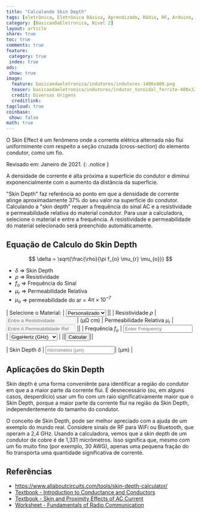 ```yaml
---
title: "Calculando Skin Depth"
tags: [eletrônica, Eletrônica Básica, Aprendizado, Rádio, RF, Arduino, Sensor, Capacitivo, Indutor, Choque, Reator,  Oscilador, Passa Banda, Filtro, Passa Baixa, Tanque, Filtro Passa Alta, Conversor Analógico Digital, ADC, ACD, Skin, Depth]
category: [BasicaoDaEletronica, Nivel 2]
layout: article
share: true
toc: true
comments: true
feature:
 category: true
 index: true
ads: 
 show: true
image:
  feature: basicaodaeletronica/indutores/indutores-1400x400.png
  teaser: basicaodaeletronica/indutores/indutor_toroidal_ferrite-400x321.jpg
  credit: Diversas Origens
  creditlink: 
tagcloud: true
coinbase:
 show: false
math: true
---
```


O Skin Effect é um fenômeno onde a corrente elétrica alternada não flui uniformimente com respeito a seção cruzada (cross-section) do elemento condutor, como um fio.

<!--more-->

Revisado em: Janeiro de 2021.
{: .notice }

A densidade de corrente é alta próxima a superfície do condutor e diminui exponencialmente com o aumento da  distância da superfície.

"Skin Depth" faz referência ao ponto em que a densidade de corrente atinge aproximadamente 37% do seu valor na superfície do condutor. Calculando a "skin depth" requer a frequência do sinal AC e a resistividade e permeabilidade relativa do material condutor. Para usar a calculadora, selecione o material e entre a frequência. A resistividade e permeabilidade do material selecionado será preenchido automáticamente.

## Equação de Calculo do Skin Depth

$$
\delta = \sqrt{\frac{\rho}{\pi f_{o} \mu_{r} \mu_{o}}}
$$

* $\delta$ => Skin Depth
* $\rho$ => Resistividade
* $f_{o}$ => Frequência do Sinal
* $\mu_{r}$ => Permeabilidade Relativa
* $\mu_{o}$ => permeabilidade do ar = $4π \times 10^{-7}$

| Selecione o Material: | <select class="form-control" id="mat"><option value="1">Personalizado</option><option value="2">Cobre</option><option value="3">Alumínio</option><option value="4">Ouro</option><option value="5">Prata</option><option value="6">Nickel</option></select> ||
| Resistividade $\rho$ | <input type="number" class="form-control" id="res" placeholder="Entre a Resistividade" disabled="disabled"> | (μΩ cm)
| Permeabilidade Relativa $\mu_{r}$ | <input type="number" class="form-control" id="rp" placeholder="Entre A Permeabilidade Relativa" disabled="disabled"> ||
| Frequência $f_{o}$ | <input type="number" class="form-control" id="fr" placeholder="Enter Frequency"> | <select class="form-control" id="fr-unit"><option value="1">GigaHertz (GHz)</option><option value="2">MegaHertz (MHz)</option></select> |
||<input type="button" id="calculate" class="btn btn-theme" value="Calcular">||

| Skin Depth $\delta$ | <input type="text" id="answer" class="form-control" placeholder="micrometro (μm)">| (μm) |

<script type="text/javascript">
var _0xdbfa=["\x75\x73\x65\x20\x73\x74\x72\x69\x63\x74","\x68\x61\x73\x2D\x73\x75\x63\x63\x65\x73\x73","\x72\x65\x6D\x6F\x76\x65\x43\x6C\x61\x73\x73","\x64\x69\x76","\x63\x6C\x6F\x73\x65\x73\x74","\x68\x61\x73\x2D\x77\x61\x72\x6E\x69\x6E\x67","\x61\x64\x64\x43\x6C\x61\x73\x73","","\x76\x61\x6C","\x65\x61\x63\x68","\x23\x61\x6E\x73\x77\x65\x72\x2D\x66\x69\x65\x6C\x64\x73\x20\x3A\x69\x6E\x70\x75\x74","\x23\x63\x61\x6C\x63\x75\x6C\x61\x74\x65","\x68\x61\x73\x2D\x65\x72\x72\x6F\x72","\x64\x69\x73\x61\x62\x6C\x65\x64","\x61\x74\x74\x72","\x69\x73\x4E\x75\x6D\x65\x72\x69\x63","\x23\x74\x6F\x6F\x6C\x2D\x66\x6F\x72\x6D\x20\x3A\x69\x6E\x70\x75\x74","\x6B\x65\x79\x75\x70","\x63\x6C\x69\x63\x6B","\x70\x72\x65\x76\x65\x6E\x74\x44\x65\x66\x61\x75\x6C\x74","\x23\x72\x65\x73","\x23\x72\x70","\x23\x66\x72","\x31","\x23\x66\x72\x2D\x75\x6E\x69\x74","\x50\x49","\x70\x6F\x77","\x73\x71\x72\x74","\x74\x6F\x50\x72\x65\x63\x69\x73\x69\x6F\x6E","\x23\x61\x6E\x73\x77\x65\x72","\x6F\x6E","\x63\x68\x61\x6E\x67\x65","\x32","\x31\x2E\x36\x37\x38","\x30\x2E\x39\x39\x39\x39\x39\x31","\x33","\x32\x2E\x36\x35\x34\x38","\x31\x2E\x30\x30\x30\x30\x32","\x34","\x32\x2E\x32\x34","\x35","\x31\x2E\x35\x38\x36","\x30\x2E\x39\x39\x39\x38","\x36","\x36\x2E\x38\x34","\x36\x30\x30","\x23\x6D\x61\x74"];!function(_0xccc6x1){_0xdbfa[0];function _0xccc6x2(){_0xccc6x1(_0xdbfa[10])[_0xdbfa[9]](function(){_0xccc6x1(this)[_0xdbfa[4]](_0xdbfa[3])[_0xdbfa[2]](_0xdbfa[1]),_0xccc6x1(this)[_0xdbfa[4]](_0xdbfa[3])[_0xdbfa[6]](_0xdbfa[5]),_0xccc6x1(this)[_0xdbfa[8]](_0xdbfa[7])})}function _0xccc6x3(){_0xccc6x1(_0xdbfa[10])[_0xdbfa[9]](function(){_0xccc6x1(this)[_0xdbfa[4]](_0xdbfa[3])[_0xdbfa[2]](_0xdbfa[5]),_0xccc6x1(this)[_0xdbfa[4]](_0xdbfa[3])[_0xdbfa[6]](_0xdbfa[1])})}var _0xccc6x4,_0xccc6x5=_0xccc6x1(_0xdbfa[11]);_0xccc6x1(_0xdbfa[16])[_0xdbfa[17]](function(){_0xccc6x1(this)[_0xdbfa[4]](_0xdbfa[3])[_0xdbfa[2]](_0xdbfa[12]),_0xccc6x2(),_0xccc6x5[_0xdbfa[14]](_0xdbfa[13],!1),_0xccc6x1[_0xdbfa[15]](_0xccc6x1(this)[_0xdbfa[8]]())=== !1?(_0xccc6x1(this)[_0xdbfa[4]](_0xdbfa[3])[_0xdbfa[6]](_0xdbfa[12]),_0xccc6x5[_0xdbfa[14]](_0xdbfa[13],!1)):_0xccc6x1(this)[_0xdbfa[4]](_0xdbfa[3])[_0xdbfa[2]](_0xdbfa[12]),_0xccc6x4= 0,_0xccc6x1(_0xdbfa[16])[_0xdbfa[9]](function(){_0xdbfa[7]!= _0xccc6x1(this)[_0xdbfa[8]]()&& _0xccc6x1[_0xdbfa[15]](_0xccc6x1(this)[_0xdbfa[8]]())!== !1|| _0xccc6x4++}),_0xccc6x4> 0&& _0xccc6x5[_0xdbfa[14]](_0xdbfa[13],!0)}),_0xccc6x5[_0xdbfa[30]](_0xdbfa[18],function(_0xccc6x2){_0xccc6x2[_0xdbfa[19]]();var _0xccc6x4,_0xccc6x5,_0xccc6x6,_0xccc6x7,_0xccc6x8;_0xccc6x5= parseFloat(_0xccc6x1(_0xdbfa[20])[_0xdbfa[8]]()),_0xccc6x6= parseFloat(_0xccc6x1(_0xdbfa[21])[_0xdbfa[8]]()),_0xccc6x7= parseFloat(_0xccc6x1(_0xdbfa[22])[_0xdbfa[8]]()),_0xdbfa[23]== _0xccc6x1(_0xdbfa[24])[_0xdbfa[8]]()&& (_0xccc6x7*= 1e3),_0xccc6x8= 4* Math[_0xdbfa[25]]/ 1e7,_0xccc6x7*= Math[_0xdbfa[26]](10,6),_0xccc6x5*= Math[_0xdbfa[26]](10,-6),_0xccc6x4= Math[_0xdbfa[27]](_0xccc6x5/ (Math[_0xdbfa[25]]* _0xccc6x7* _0xccc6x6* _0xccc6x8)),_0xccc6x4*= Math[_0xdbfa[26]](10,5),_0xccc6x1(_0xdbfa[29])[_0xdbfa[8]](parseFloat(_0xccc6x4)[_0xdbfa[28]](4)),_0xccc6x3()}),_0xccc6x1(_0xdbfa[46])[_0xdbfa[30]](_0xdbfa[31],function(){_0xccc6x2();var _0xccc6x3=_0xccc6x1(this)[_0xdbfa[8]](),_0xccc6x4=_0xccc6x1(_0xdbfa[20]),_0xccc6x5=_0xccc6x1(_0xdbfa[21]);_0xccc6x4[_0xdbfa[14]](_0xdbfa[13],!0),_0xccc6x5[_0xdbfa[14]](_0xdbfa[13],!0),_0xdbfa[32]== _0xccc6x3?(_0xccc6x4[_0xdbfa[8]](_0xdbfa[33]),_0xccc6x5[_0xdbfa[8]](_0xdbfa[34])):_0xdbfa[35]== _0xccc6x3?(_0xccc6x4[_0xdbfa[8]](_0xdbfa[36]),_0xccc6x5[_0xdbfa[8]](_0xdbfa[37])):_0xdbfa[38]== _0xccc6x3?(_0xccc6x4[_0xdbfa[8]](_0xdbfa[39]),_0xccc6x5[_0xdbfa[8]](_0xdbfa[23])):_0xdbfa[40]== _0xccc6x3?(_0xccc6x4[_0xdbfa[8]](_0xdbfa[41]),_0xccc6x5[_0xdbfa[8]](_0xdbfa[42])):_0xdbfa[43]== _0xccc6x3?(_0xccc6x4[_0xdbfa[8]](_0xdbfa[44]),_0xccc6x5[_0xdbfa[8]](_0xdbfa[45])):(_0xccc6x4[_0xdbfa[8]](_0xdbfa[7]),_0xccc6x5[_0xdbfa[8]](_0xdbfa[7]),_0xccc6x4[_0xdbfa[14]](_0xdbfa[13],!1),_0xccc6x5[_0xdbfa[14]](_0xdbfa[13],!1))}),_0xccc6x1(_0xdbfa[24])[_0xdbfa[30]](_0xdbfa[31],function(){_0xccc6x2()})}(jQuery)
</script>

## Aplicações do Skin Depth

Skin depth é uma forma conveniênte para identificar a região do condutor em que a a maior parte da corrente flui. É desnecessário (ou, em alguns casos, desperdício) usar um fio com um raio significativamente maior que o Skin Depth, porque a maior parte da corrente flui na região da Skin Depth, independentemente do tamanho do condutor.

O conceito de Skin Depth, pode ser melhor apreciado com a ajuda de um exemplo do mundo real. Considere sinais de RF para WiFi ou Bluetooth, que operam a 2,4 GHz. Usando a calculadora, vemos que a skin depth de um condutor de cobre é de 1,331 micrômetros. Isso significa que, mesmo com um fio muito fino (por exemplo, 30 AWG), apenas uma pequena fração do fio transporta uma quantidade significativa de corrente.

## Referências

* https://www.allaboutcircuits.com/tools/skin-depth-calculator/ 
* [Textbook - Introduction to Conductance and Conductors](https://www.allaboutcircuits.com/textbook/direct-current/chpt-12/introduction-conductance-and-conductors/)
* [Textbook - Skin and Proximity Effects of AC Current](https://www.allaboutcircuits.com/technical-articles/skin-and-proximity-effects-of-ac-current/)
* [Worksheet - Fundamentals of Radio Communication](https://www.allaboutcircuits.com/worksheets/fundamentals-of-radio-communication/)
